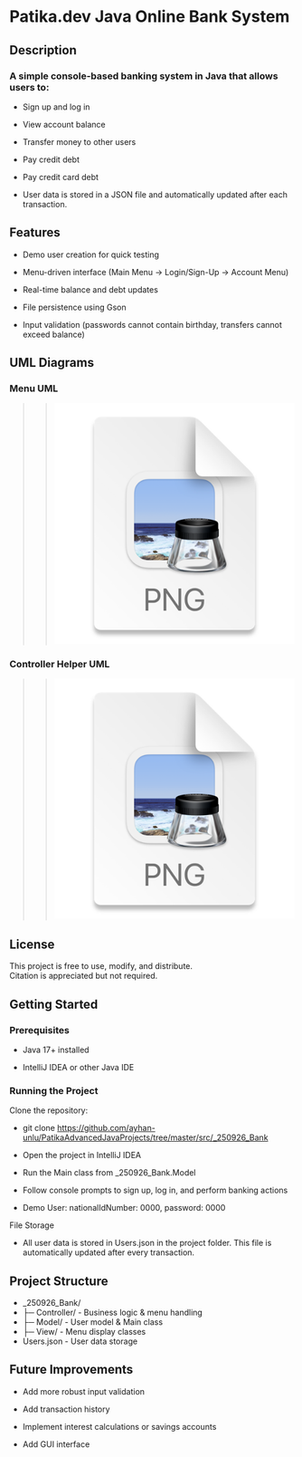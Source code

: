 # Patika.dev Java Online Bank System

## Description

### A simple console-based banking system in Java that allows users to:

- Sign up and log in

- View account balance

- Transfer money to other users

- Pay credit debt

- Pay credit card debt

- User data is stored in a JSON file and automatically updated after each transaction.

## Features

- Demo user creation for quick testing

- Menu-driven interface (Main Menu → Login/Sign-Up → Account Menu)

- Real-time balance and debt updates

- File persistence using Gson

- Input validation (passwords cannot contain birthday, transfers cannot exceed balance)


## UML Diagrams
### Menu UML

>>![img.png](ControllerHelperUml.png)

### Controller Helper UML

>>![ControllerHelperUml.png](ControllerHelperUml.png)
## License

This project is free to use, modify, and distribute.  
Citation is appreciated but not required.


## Getting Started
### Prerequisites

- Java 17+ installed

- IntelliJ IDEA or other Java IDE

### Running the Project

Clone the repository:

- git clone <https://github.com/ayhan-unlu/PatikaAdvancedJavaProjects/tree/master/src/_250926_Bank>


- Open the project in IntelliJ IDEA

- Run the Main class from _250926_Bank.Model

- Follow console prompts to sign up, log in, and perform banking actions

- Demo User: nationalIdNumber: 0000, password: 0000

File Storage

- All user data is stored in Users.json in the project folder. This file is automatically updated after every transaction.

## Project Structure
- _250926_Bank/
- ├─ Controller/      - Business logic & menu handling
- ├─ Model/           - User model & Main class
- ├─ View/            - Menu display classes
- Users.json          - User data storage

## Future Improvements

- Add more robust input validation

- Add transaction history

- Implement interest calculations or savings accounts

- Add GUI interface